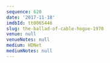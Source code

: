 ```yaml
---
sequence: 620
date: '2017-11-18'
imdbId: tt0065446
slug: the-ballad-of-cable-hogue-1970
venue: null
venueNotes: null
medium: HDNet
mediumNotes: null
---
```


